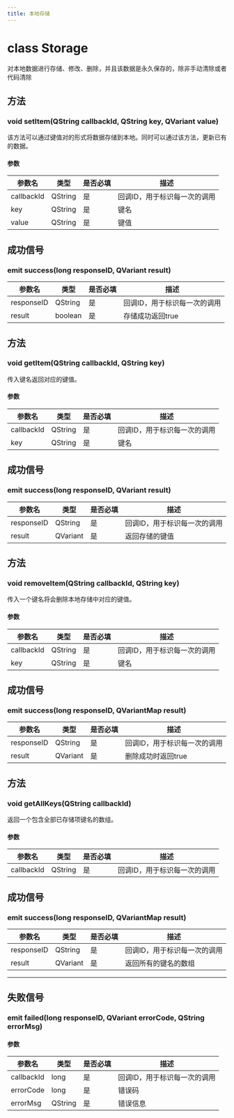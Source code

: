 ```yaml
---
title: 本地存储
---
```


# class Storage

对本地数据进行存储、修改、删除，并且该数据是永久保存的，除非手动清除或者代码清除

## 方法

### void setItem(QString callbackId, QString key, QVariant value)

该方法可以通过键值对的形式将数据存储到本地。同时可以通过该方法，更新已有的数据。

#### 参数

| 参数名     | 类型    | 是否必填 | 描述                         |
| ---------- | ------- | -------- | ---------------------------- |
| callbackId | QString | 是       | 回调ID，用于标识每一次的调用 |
| key        | QString | 是       | 键名 |
| value      | QString | 是       | 键值 |

## 成功信号

### emit success(long responseID, QVariant result)

| 参数名     | 类型    | 是否必填 | 描述                         |
| ---------- | ------- | -------- | ----------------------------  |
| responseID   | QString     | 是       | 回调ID，用于标识每一次的调用       |
| result       | boolean    | 是       | 存储成功返回true |


## 方法

### void getItem(QString callbackId, QString key)

传入键名返回对应的键值。

#### 参数

| 参数名     | 类型    | 是否必填 | 描述                         |
| ---------- | ------- | -------- | ---------------------------- |
| callbackId | QString | 是       | 回调ID，用于标识每一次的调用 |
| key        | QString | 是       | 键名 |

## 成功信号

### emit success(long responseID, QVariant result)

| 参数名     | 类型    | 是否必填 | 描述                         |
| ---------- | ------- | -------- | ----------------------------  |
| responseID   | QString     | 是       | 回调ID，用于标识每一次的调用       |
| result       | QVariant    | 是       | 返回存储的键值  |


## 方法

### void removeItem(QString callbackId, QString key)

传入一个键名将会删除本地存储中对应的键值。

#### 参数

| 参数名     | 类型    | 是否必填 | 描述                         |
| ---------- | ------- | -------- | ---------------------------- |
| callbackId | QString | 是       | 回调ID，用于标识每一次的调用 |
| key        | QString | 是       | 键名 |

## 成功信号

### emit success(long responseID, QVariantMap result)

| 参数名     | 类型    | 是否必填 | 描述                         |
| ---------- | ------- | -------- | ----------------------------  |
| responseID   | QString     | 是       | 回调ID，用于标识每一次的调用       |
| result       | QVariant    | 是       | 删除成功时返回true |


## 方法

### void getAllKeys(QString callbackId)

返回一个包含全部已存储项键名的数组。

#### 参数

| 参数名     | 类型    | 是否必填 | 描述                         |
| ---------- | ------- | -------- | ---------------------------- |
| callbackId | QString | 是       | 回调ID，用于标识每一次的调用 |

## 成功信号

### emit success(long responseID, QVariantMap result)

| 参数名     | 类型    | 是否必填 | 描述                         |
| ---------- | ------- | -------- | ----------------------------  |
| responseID   | QString     | 是       | 回调ID，用于标识每一次的调用       |
| result       | QVariant    | 是       | 返回所有的键名的数组 |


---

## 失败信号

### emit failed(long responseID, QVariant errorCode, QString errorMsg)

#### 参数

| 参数名     | 类型    | 是否必填 | 描述                         |
| ---------- | ------- | -------- | ---------------------------- |
| callbackId | long    | 是       | 回调ID，用于标识每一次的调用 |
| errorCode  | long    | 是       | 错误码                       |
| errorMsg   | QString | 是       | 错误信息                     |